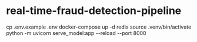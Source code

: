# real-time-fraud-detection-pipeline
cp .env.example .env
docker-compose up -d redis
source .venv/bin/activate
python -m uvicorn serve_model:app --reload --port 8000
